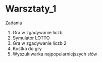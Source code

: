 # Warsztaty_1
Zadania
 
1. Gra w zgadywanie liczb 
2. Symulator LOTTO
3. Gra w zgadywanie liczb 2 
4. Kostka do gry
5. Wyszukiwarka najpopularniejszych słów
